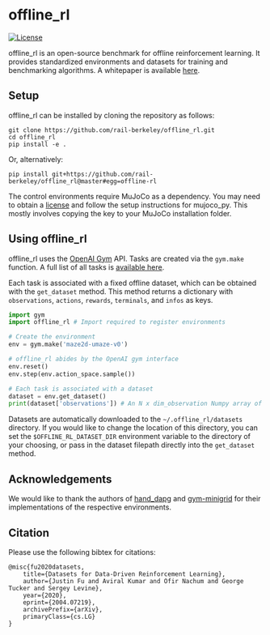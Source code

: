 # offline_rl
[![License](https://img.shields.io/badge/License-Apache%202.0-blue.svg)](https://opensource.org/licenses/Apache-2.0)


offline_rl is an open-source benchmark for offline reinforcement learning. It provides standardized environments and datasets for training and benchmarking algorithms. A whitepaper is available [here](https://arxiv.org/abs/2004.07219).

## Setup

offline_rl can be installed by cloning the repository as follows:
```
git clone https://github.com/rail-berkeley/offline_rl.git
cd offline_rl
pip install -e .
```

Or, alternatively:
```
pip install git+https://github.com/rail-berkeley/offline_rl@master#egg=offline-rl
```

The control environments require MuJoCo as a dependency. You may need to obtain a [license](https://www.roboti.us/license.html) and follow the setup instructions for mujoco_py. This mostly involves copying the key to your MuJoCo installation folder.

## Using offline_rl

offline_rl uses the [OpenAI Gym](https://github.com/openai/gym) API. Tasks are created via the `gym.make` function. A full list of all tasks is [available here](https://github.com/rail-berkeley/offline_rl/wiki/Tasks).

Each task is associated with a fixed offline dataset, which can be obtained with the `get_dataset` method. This method returns a dictionary with `observations`, `actions`, `rewards`, `terminals`, and `infos` as keys. 

```python
import gym
import offline_rl # Import required to register environments

# Create the environment
env = gym.make('maze2d-umaze-v0')

# offline_rl abides by the OpenAI gym interface
env.reset()
env.step(env.action_space.sample())

# Each task is associated with a dataset
dataset = env.get_dataset()
print(dataset['observations']) # An N x dim_observation Numpy array of observations
```

Datasets are automatically downloaded to the `~/.offline_rl/datasets` directory. If you would like to change the location of this directory, you can set the `$OFFLINE_RL_DATASET_DIR` environment variable to the directory of your choosing, or pass in the dataset filepath directly into the `get_dataset` method.

## Acknowledgements

We would like to thank the authors of [hand_dapg](https://github.com/aravindr93/hand_dapg) and [gym-minigrid](https://github.com/maximecb/gym-minigrid) for their implementations of the respective environments.

## Citation

Please use the following bibtex for citations:

```
@misc{fu2020datasets,
    title={Datasets for Data-Driven Reinforcement Learning},
    author={Justin Fu and Aviral Kumar and Ofir Nachum and George Tucker and Sergey Levine},
    year={2020},
    eprint={2004.07219},
    archivePrefix={arXiv},
    primaryClass={cs.LG}
}
```

